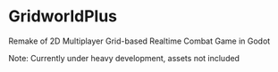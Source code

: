 # GridworldPlus
Remake of 2D Multiplayer Grid-based Realtime Combat Game in Godot

Note: Currently under heavy development, assets not included